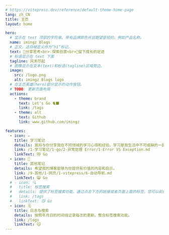 ```yaml
---
# https://vitepress.dev/reference/default-theme-home-page
lang: zh_CN
title: 主页
layout: home

hero:
  # 显示在 text 顶部的字符串。带有品牌颜色并且期望是短的，例如产品名称。
  name: imingz Blogs
  # 正文。这将被定义作为“h1”标记。
  text: 🤔分享思考<br>💡探索创意<br>🐾留下成长的足迹
  # 标语显示在 text 下面
  tagline: 风禾尽起
  # 图像显示在文本(text)和标语(tagline)区域旁边。
  image:
    src: /logo.png
    alt: imingz Blogs logo
  # 在主页英雄(hero)部分显示的动作按钮。
  # TODO: 更新页面布局
  actions:
    - theme: brand
      text: Let's Go 🐈‍⬛
      link: /tags
    - theme: alt
      text: Github
      link: www.github.com/imingz

features:
  - icon: ✏️
    title: 学习笔记
    details: 我将与你分享我在不同领域的学习心得和经验。学习是我生活中不可或缺的一部分。
    link: /1-学习笔记/1-go/2-异常处理 Error/1-Error VS Exception.md
    linkText: 😻 Go
  - icon: 📖
    title: 其他笔记
    details: 希望我的博客能够为你提供有价值的内容和启示。
    link: /9-其他/1-网页/1-vitepress/6-自动导航.md
    linkText: 😸 Go
  # - icon: 🔍
  #   title: 标签搜索
  #   details: 提供了标签搜索功能。通过点击下方的链接或者页面上面的标签，您可以前往标签搜索页面。
  #   link: /tags
  #   linkText: 😼 Go
  - icon: 🗒️
    title: 日志与搜索
    details: 按照年月日的时间线记录每次的更新。整合标签搜索功能。
    link: /logs
    linkText: 😽
---
```

